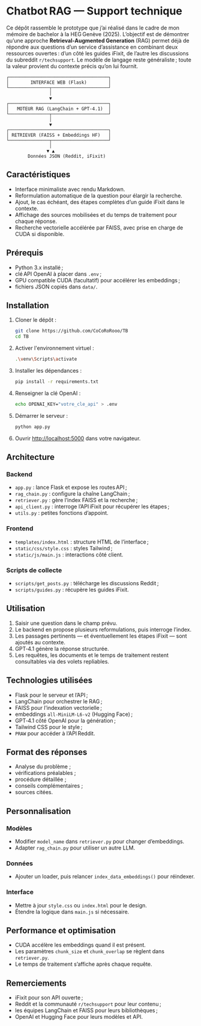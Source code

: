 # Chatbot RAG — Support technique

Ce dépôt rassemble le prototype que j’ai réalisé dans le cadre de mon mémoire de bachelor à la HEG Genève (2025). L’objectif est de démontrer qu’une approche **Retrieval‑Augmented Generation** (RAG) permet déjà de répondre aux questions d’un service d’assistance en combinant deux ressources ouvertes : d’un côté les guides iFixit, de l’autre les discussions du subreddit `r/techsupport`. Le modèle de langage reste généraliste ; toute la valeur provient du contexte précis qu’on lui fournit.

```
┌─────────────────────────────────────┐
│        INTERFACE WEB (Flask)        │
└───────────────┬─────────────────────┘
                │
                ▼
┌─────────────────────────────────────┐
│   MOTEUR RAG (LangChain + GPT‑4.1)  │
└───────────────┬─────────────────────┘
                │
                ▼
┌─────────────────────────────────────┐
│ RETRIEVER (FAISS + Embeddings HF)   │
└───────────────┬─────────────────────┘
                │
               ▼ ▲
        Données JSON (Reddit, iFixit)
```

## Caractéristiques

- Interface minimaliste avec rendu Markdown.
- Reformulation automatique de la question pour élargir la recherche.
- Ajout, le cas échéant, des étapes complètes d’un guide iFixit dans le contexte.
- Affichage des sources mobilisées et du temps de traitement pour chaque réponse.
- Recherche vectorielle accélérée par FAISS, avec prise en charge de CUDA si disponible.

## Prérequis

- Python 3.x installé ;
- clé API OpenAI à placer dans `.env` ;
- GPU compatible CUDA (facultatif) pour accélérer les embeddings ;
- fichiers JSON copiés dans `data/`.

## Installation

1. Cloner le dépôt :
   ```bash
   git clone https://github.com/CoCoRoRooo/TB
   cd TB
   ```
2. Activer l'environnement virtuel :
   ```bash
   .\venv\Scripts\activate
   ```
3. Installer les dépendances :
   ```bash
   pip install -r requirements.txt
   ```
4. Renseigner la clé OpenAI :
   ```bash
   echo OPENAI_KEY="votre_cle_api" > .env
   ```
5. Démarrer le serveur :
   ```bash
   python app.py
   ```
6. Ouvrir <http://localhost:5000> dans votre navigateur.

## Architecture

### Backend

- `app.py` : lance Flask et expose les routes API ;
- `rag_chain.py` : configure la chaîne LangChain ;
- `retriever.py` : gère l’index FAISS et la recherche ;
- `api_client.py` : interroge l’API iFixit pour récupérer les étapes ;
- `utils.py` : petites fonctions d’appoint.

### Frontend

- `templates/index.html` : structure HTML de l’interface ;
- `static/css/style.css` : styles Tailwind ;
- `static/js/main.js` : interactions côté client.

### Scripts de collecte

- `scripts/get_posts.py` : télécharge les discussions Reddit ;
- `scripts/guides.py` : récupère les guides iFixit.

## Utilisation

1. Saisir une question dans le champ prévu.
2. Le backend en propose plusieurs reformulations, puis interroge l’index.
3. Les passages pertinents — et éventuellement les étapes iFixit — sont ajoutés au contexte.
4. GPT‑4.1 génère la réponse structurée.
5. Les requêtes, les documents et le temps de traitement restent consultables via des volets repliables.

## Technologies utilisées

- Flask pour le serveur et l’API ;
- LangChain pour orchestrer le RAG ;
- FAISS pour l’indexation vectorielle ;
- embeddings `all‑MiniLM‑L6‑v2` (Hugging Face) ;
- GPT‑4.1 côté OpenAI pour la génération ;
- Tailwind CSS pour le style ;
- `PRAW` pour accéder à l’API Reddit.

## Format des réponses

- Analyse du problème ;
- vérifications préalables ;
- procédure détaillée ;
- conseils complémentaires ;
- sources citées.

## Personnalisation

### Modèles

- Modifier `model_name` dans `retriever.py` pour changer d’embeddings.
- Adapter `rag_chain.py` pour utiliser un autre LLM.

### Données

- Ajouter un loader, puis relancer `index_data_embeddings()` pour réindexer.

### Interface

- Mettre à jour `style.css` ou `index.html` pour le design.
- Étendre la logique dans `main.js` si nécessaire.

## Performance et optimisation

- CUDA accélère les embeddings quand il est présent.
- Les paramètres `chunk_size` et `chunk_overlap` se règlent dans `retriever.py`.
- Le temps de traitement s’affiche après chaque requête.

## Remerciements

- iFixit pour son API ouverte ;
- Reddit et la communauté `r/techsupport` pour leur contenu ;
- les équipes LangChain et FAISS pour leurs bibliothèques ;
- OpenAI et Hugging Face pour leurs modèles et API.